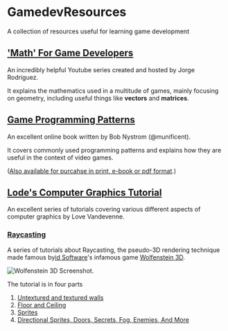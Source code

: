 # GamedevResources
A collection of resources useful for learning game development

## ['Math' For Game Developers](https://www.youtube.com/playlist?list=PLW3Zl3wyJwWOpdhYedlD-yCB7WQoHf-My)

An incredibly helpful Youtube series created and hosted by Jorge Rodriguez.

It explains the mathematics used in a multitude of games, mainly focusing on geometry,
including useful things like **vectors** and **matrices**.

## [Game Programming Patterns](http://gameprogrammingpatterns.com/contents.html)

An excellent online book written by Bob Nystrom (@munificent).

It covers commonly used programming patterns and explains how they are useful in the context of video games.

([Also available for purcahse in print, e-book or pdf format](http://gameprogrammingpatterns.com/).)

## [Lode's Computer Graphics Tutorial](https://lodev.org/cgtutor/index.html)

An excellent series of tutorials covering various different aspects of computer graphics by Love Vandevenne.

### [Raycasting](https://lodev.org/cgtutor/raycasting.html)

A series of tutorials about Raycasting, the pseudo-3D rendering technique made famous by[id Software](https://en.wikipedia.org/wiki/Id_Software)'s infamous game [Wolfenstein 3D](https://en.wikipedia.org/wiki/Wolfenstein_3D).

![Wolfenstein 3D Screenshot](https://upload.wikimedia.org/wikipedia/it/5/55/Wolfenstein_3D_Screenshot.png).

The tutorial is in four parts
1. [Untextured and textured walls](https://lodev.org/cgtutor/raycasting.html)
2. [Floor and Ceiling](https://lodev.org/cgtutor/raycasting2.html)
3. [Sprites](https://lodev.org/cgtutor/raycasting3.html)
4. [Directional Sprites, Doors, Secrets, Fog, Enemies, And More](https://lodev.org/cgtutor/raycasting4.html)
